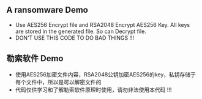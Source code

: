 ## A ransomware Demo

* Use AES256 Encrypt file and RSA2048 Encrypt AES256 Key.
All keys are stored in the generated file.
So can Decrypt file.
* DON'T USE THIS CODE TO DO BAD THINGS !!!

## 勒索软件 Demo
* 使用AES256加密文件内容，RSA2048公钥加密AES256的key，私钥存储于每个文件中，所以是可以解密文件的
* 代码仅供学习和了解勒索软件原理时使用，请勿非法使用本代码 !!!

